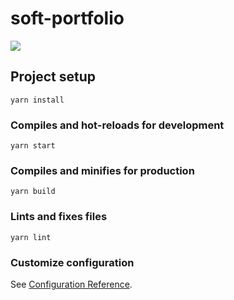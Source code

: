 # soft-portfolio

<img src="https://res.cloudinary.com/xielabs/image/upload/v1591699992/soft-portfolio-screen.jpg" />

## Project setup
```
yarn install
```

### Compiles and hot-reloads for development
```
yarn start
```

### Compiles and minifies for production
```
yarn build
```

### Lints and fixes files
```
yarn lint
```

### Customize configuration
See [Configuration Reference](https://cli.vuejs.org/config/).
